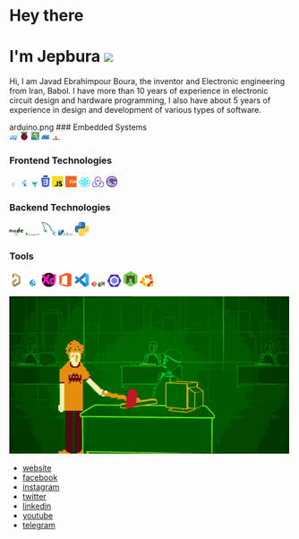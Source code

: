 <h1 align="left">Hey there</h1>
<h1 align="left">I'm Jepbura <img src="https://media.giphy.com/media/hvRJCLFzcasrR4ia7z/giphy.gif" width="25px"></h1>

<p>Hi, I am Javad Ebrahimpour Boura, the inventor and Electronic engineering from Iran, Babol. I have more than 10 years of experience in electronic circuit design and hardware programming, I also have about 5 years of experience in design and development of various types of software.</p>
arduino.png
### Embedded Systems

<div>
  <img src ="/assets/images/st.png" alt="st logo" width="3%" title='ST'/>
  <img src ="/assets/images/raspberry.png" alt="raspberry logo" width="3%" title='Raspberry Pi'/>
  <img src ="/assets/images/arduino.png" alt="arduino logo" width="3%" title='Arduino'/>
  <img src ="/assets/images/atmel.png" alt="atmel logo" width="3%" title='Atmel'/>
  <img src ="/assets/images/microchip.png" alt="microchip logo" width="3%" title='Microchip'/>
<div> 
  
### Frontend Technologies

<div>
  <img src ="/assets/images/c.png" alt="c logo" width="3%" title='C'/>
  <img src ="/assets/images/flutter.png" alt="flutter logo" width="3%" title='Flutter'/>
  <img src ="/assets/images/dart.png" alt="HTML5 logo" width="3%" title='Dart'/>
  <img src ="/assets/images/css-3.svg" alt="CSS3 logo" width="3%" title='CSS3'/>
  <img src ="/assets/images/javascript.svg" alt="JavaScript logo" width="4%" title='JavaScript'/>
  <img src ="/assets/images/es6.svg" alt="ES6 logo" width="4%" title='ES6'/>
  <img src ="/assets/images/react.svg" alt="react logo" width="4%" title='React'/>
  <img src ="/assets/images/redux.svg" alt="redux logo" width="4%" title='Redux'/>
  <img src ="/assets/images/gatsby.svg" alt="Gatsby logo" width="4%" title='Gatsby'/>
<div> 
  
### Backend Technologies

<div>
  <img src ="/assets/images/nodejs.svg" alt="Node logo" width="5%" title='Nodejs'/>
  <img src ="/assets/images/mongodb.svg" alt="D3 logo" width="5%" title='MongoDB'/>
  <img src ="/assets/images/mysql.svg" alt="mysql logo" width="5%" title='MYSQL'/>
  <img src ="/assets/images/sqlite.svg" alt="sqlite logo" width="5%" title='sqlite'/>
  <img src ="/assets/images/python.svg" alt="Python logo" width="5%" title='Python'/>
</div>

### Tools

<div>
  <img src ="/assets/images/altium.png" alt="altium logo" width="5%" title='Altium Designer '/>
  <img src ="/assets/images/mx.png" alt="mx logo" width="5%" title='Cube MX'/>
  <img src ="/assets/images/xd.png" alt="xd logo" width="5%" title='XD'/>
  <img src ="/assets/images/office.png" alt="VS Code logo" width="5%" title='Office'/>
  <img src ="/assets/images/visual-studio-code.svg" alt="VS Code logo" width="5%" title='Visual Studio Code'/>
  <img src ="/assets/images/git.svg" alt="Git logo" width="5%" title='Git'/>
  <img src ="/assets/images/eslint.svg" alt="ESLint logo" width="5%" title='ESLint'/>
  <img src ="/assets/images/nodemon.svg" alt="Nodemon logo" width="5%" title='Nodemon'/> 
  <img src ="/assets/images/ubuntu.png" alt="ubuntu logo" width="5%" title='Ubuntu'/> 
</div>

![](/assets/gif/p.gif)

- [website](https://www.jepbura.ir "www.jepbura.ir")
- [facebook](https://www.facebook.com/jepbura/)
- [instagram](https://www.instagram.com/jepbura/)
- [twitter](https://twitter.com/jepbura)
- [linkedin](https://www.linkedin.com/in/jepbura/)
- [youtube](https://www.youtube.com/channel/UCAuHfV-1WFEO_rKogAXzKmw)
- [telegram](https://t.me/jepbura)
<!---
- [Website](https://www.jepbura.ir "www.jepbura.ir")

<img height="180em" src="https://github-readme-stats.vercel.app/api?username=jepbura&show_icons=true&hide_border=true&&count_private=true&include_all_commits=true" />
![visitors](https://visitor-badge.glitch.me/badge?page_id=page.id)

--->
